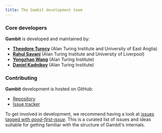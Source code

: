 ```yaml
---
title: The Gambit development team
---
```


### Core developers

**Gambit** is developed and maintained by:


* [**Theodore Turocy**](https://tturocy.github.io) (Alan Turing Institute and University of East Anglia)
* [**Rahul Savani**](https://www.csc.liv.ac.uk/~rahul/) (Alan Turing Institute and University of Liverpool)
* [**Yongzhao Wang**](https://sites.google.com/umich.edu/yongzhao-wang/) (Alan Turing Institute)
* [**Daniel Kadnikov**](https://www.turing.ac.uk/people/daniel-kadnikov) (Alan Turing Institute)


### Contributing

**Gambit** development is hosted on GitHub:

* [Repository](https://github.com/gambitproject/gambit)
* [Issue tracker](https://github.com/gambitproject/gambit/issues)

To get involved in development, we recommend having a look at
[issues tagged with *good-first-issue*](https://github.com/gambitproject/gambit/issues?q=is%3Aissue+is%3Aopen+label%3Agood-first-issue).
This is a curated list of issues and ideas suitable for getting familiar with
the structure of Gambit's internals.
